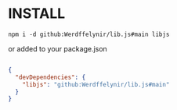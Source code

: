 # INSTALL
```shell
npm i -d github:Werdffelynir/lib.js#main libjs
```
or added to your package.json
```json

{
  "devDependencies": {
    "libjs": "github:Werdffelynir/lib.js#main"
  }
}
```


#
```js

```


#
```js

```



